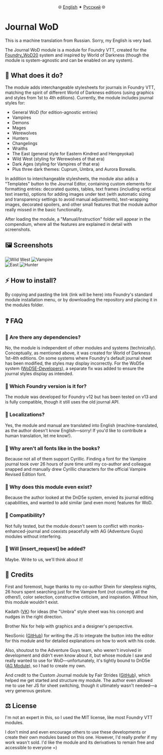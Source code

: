 <div align="center">
  
🌐 [English](README.md) ✦ [Русский](README-RU.md) 🌐

</div>

# Journal WoD  
This is a machine translation from Russian. Sorry, my English is very bad.

The Journal WoD module is a module for Foundry VTT, created for the [Foundry_WoD20](https://github.com/JohanFalt/Foundry_WoD20) system and inspired by World of Darkness (though the module is system-agnostic and can be enabled on any system).  

## 🎨 What does it do?  

The module adds interchangeable stylesheets for journals in Foundry VTT, matching the spirit of different World of Darkness editions (using graphics and styles from 1st to 4th editions). Currently, the module includes journal styles for:  

* General WoD (for edition-agnostic entries)  
* Vampires  
* Demons  
* Mages  
* Werewolves  
* Hunters  
* Changelings  
* Wraiths  
* The East (general style for Eastern Kindred and Hengeyokai)  
* Wild West (styling for Werewolves of that era)  
* Dark Ages (styling for Vampires of that era)  
* Plus three dark themes: Cuprum, Umbra, and Aurora Borealis.  

In addition to interchangeable stylesheets, the module also adds a "Templates" button to the Journal Editor, containing custom elements for formatting entries: decorated quotes, tables, text frames (including vertical text inserts), options for adding images under text (with automatic sizing and transparency settings to avoid manual adjustments), text-wrapping images, decorated spoilers, and other small features that the module author really missed in the basic functionality.  

After loading the module, a "Manual/Instruction" folder will appear in the compendium, where all the features are explained in detail with screenshots.  

## 🖼️ Screenshots  
![Wild West](https://i.ibb.co/HTvVMVqZ/Wild-West-2.jpg) ![Vampire](https://i.ibb.co/39fLwQwm/Vampire-1.jpg)  
![East](https://i.ibb.co/HpM23mvG/East-1.jpg) ![Hunter](https://i.ibb.co/kVJyqjFy/Hunter-1.jpg)  

## ⚡ How to install?  

By copying and pasting the link (link will be here) into Foundry's standard module installation menu, or by downloading the repository and placing it in the modules folder.  

## ❓ FAQ  

### 🔹 Are there any dependencies?  
No, the module is independent of other modules and systems (technically). Conceptually, as mentioned above, it was created for World of Darkness 1st-4th editions. On some systems where Foundry's default journal sheet has been modified, the styles may display incorrectly. For the WoD5e system ([WoD5E-Developers](https://github.com/WoD5E-Developers)), a separate fix was added to ensure the journal styles display as intended.  

### 🔹 Which Foundry version is it for?  
The module was developed for Foundry v12 but has been tested on v13 and is fully compatible, though it still uses the old journal API.  

### 🔹 Localizations?  
Yes, the module and manual are translated into English (machine-translated, as the author doesn't know English—sorry! If you'd like to contribute a human translation, let me know!).  

### 🔹 Why aren't all fonts like in the books?  
Because not all of them support Cyrillic. Finding a font for the Vampire journal took over 26 hours of pure time until my co-author and colleague snapped and manually drew Cyrillic characters for the official Vampire Revised Edition font.  

### 🔹 Why does this module even exist?  
Because the author looked at the DnD5e system, envied its journal editing capabilities, and wanted to add similar (and even more) features for WoD.  

### 🔹 Compatibility?  
Not fully tested, but the module doesn't seem to conflict with monks-enhanced-journal and coexists peacefully with AG (Adventure Guys) modules without interfering.  

### 🔹 Will [insert_request] be added?  
Maybe. Write to us, we'll think about it!  

## 💜 Credits  

First and foremost, huge thanks to my co-author Shein for sleepless nights, 26 hours spent searching just for the Vampire font (not counting all the others!), color selection, constructive criticism, and inspiration. Without him, this module wouldn't exist.  

Kadath ([VK](https://vk.com/club199316981)) for ideas (the "Umbra" style sheet was his concept) and nudges in the right direction.  

Brother Nix for help with graphics and a designer's perspective.  

NeoSonic ([GitHub](https://github.com/porshkevich)) for writing the JS to integrate the button into the editor for this module and for detailed explanations on how to work with his code.  

Also, shoutout to the Adventure Guys team, who weren't involved in development and didn't even know about it, but whose module I saw and really wanted to use for WoD—unfortunately, it's tightly bound to DnD5e ([AG Module](https://gitlab.com/adventure-guys/ag-module)), so I had to create my own.  

And credit to the Custom Journal module by Fair Strides ([GitHub](https://github.com/Fair-Strides/FVTT-Custom-Journal-Theming/tree/v10-journals)), which helped me get started and structure my module. The author even allowed me to use her JS for sheet switching, though it ultimately wasn't needed—a very generous gesture.  

## ⚖️ License  

I'm not an expert in this, so I used the MIT license, like most Foundry VTT modules.  

I don't mind and even encourage others to use these developments or create their own modules based on this one. However, I'd really prefer if my work wasn't sold. I'd like the module and its derivatives to remain free and accessible to everyone =)  
